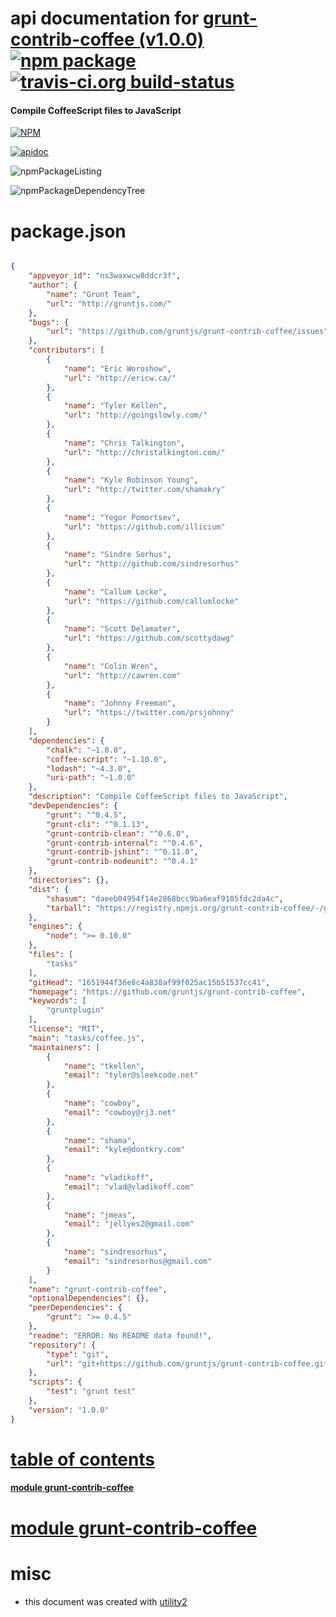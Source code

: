 # api documentation for  [grunt-contrib-coffee (v1.0.0)](https://github.com/gruntjs/grunt-contrib-coffee)  [![npm package](https://img.shields.io/npm/v/npmdoc-grunt-contrib-coffee.svg?style=flat-square)](https://www.npmjs.org/package/npmdoc-grunt-contrib-coffee) [![travis-ci.org build-status](https://api.travis-ci.org/npmdoc/node-npmdoc-grunt-contrib-coffee.svg)](https://travis-ci.org/npmdoc/node-npmdoc-grunt-contrib-coffee)
#### Compile CoffeeScript files to JavaScript

[![NPM](https://nodei.co/npm/grunt-contrib-coffee.png?downloads=true)](https://www.npmjs.com/package/grunt-contrib-coffee)

[![apidoc](https://npmdoc.github.io/node-npmdoc-grunt-contrib-coffee/build/screenCapture.buildNpmdoc.browser._2Fhome_2Ftravis_2Fbuild_2Fnpmdoc_2Fnode-npmdoc-grunt-contrib-coffee_2Ftmp_2Fbuild_2Fapidoc.html.png)](https://npmdoc.github.io/node-npmdoc-grunt-contrib-coffee/build/apidoc.html)

![npmPackageListing](https://npmdoc.github.io/node-npmdoc-grunt-contrib-coffee/build/screenCapture.npmPackageListing.svg)

![npmPackageDependencyTree](https://npmdoc.github.io/node-npmdoc-grunt-contrib-coffee/build/screenCapture.npmPackageDependencyTree.svg)



# package.json

```json

{
    "appveyor_id": "ns3waxwcw8ddcr3f",
    "author": {
        "name": "Grunt Team",
        "url": "http://gruntjs.com/"
    },
    "bugs": {
        "url": "https://github.com/gruntjs/grunt-contrib-coffee/issues"
    },
    "contributors": [
        {
            "name": "Eric Woroshow",
            "url": "http://ericw.ca/"
        },
        {
            "name": "Tyler Kellen",
            "url": "http://goingslowly.com/"
        },
        {
            "name": "Chris Talkington",
            "url": "http://christalkington.com/"
        },
        {
            "name": "Kyle Robinson Young",
            "url": "http://twitter.com/shamakry"
        },
        {
            "name": "Yegor Pomortsev",
            "url": "https://github.com/illicium"
        },
        {
            "name": "Sindre Sorhus",
            "url": "http://github.com/sindresorhus"
        },
        {
            "name": "Callum Locke",
            "url": "https://github.com/callumlocke"
        },
        {
            "name": "Scott Delamater",
            "url": "https://github.com/scottydawg"
        },
        {
            "name": "Colin Wren",
            "url": "http://cawren.com"
        },
        {
            "name": "Johnny Freeman",
            "url": "https://twitter.com/prsjohnny"
        }
    ],
    "dependencies": {
        "chalk": "~1.0.0",
        "coffee-script": "~1.10.0",
        "lodash": "~4.3.0",
        "uri-path": "~1.0.0"
    },
    "description": "Compile CoffeeScript files to JavaScript",
    "devDependencies": {
        "grunt": "^0.4.5",
        "grunt-cli": "^0.1.13",
        "grunt-contrib-clean": "^0.6.0",
        "grunt-contrib-internal": "^0.4.6",
        "grunt-contrib-jshint": "^0.11.0",
        "grunt-contrib-nodeunit": "^0.4.1"
    },
    "directories": {},
    "dist": {
        "shasum": "daeeb04954f14e2868bcc9ba6eaf9105fdc2da4c",
        "tarball": "https://registry.npmjs.org/grunt-contrib-coffee/-/grunt-contrib-coffee-1.0.0.tgz"
    },
    "engines": {
        "node": ">= 0.10.0"
    },
    "files": [
        "tasks"
    ],
    "gitHead": "1651944f36e8c4a838af99f025ac15b51537cc41",
    "homepage": "https://github.com/gruntjs/grunt-contrib-coffee",
    "keywords": [
        "gruntplugin"
    ],
    "license": "MIT",
    "main": "tasks/coffee.js",
    "maintainers": [
        {
            "name": "tkellen",
            "email": "tyler@sleekcode.net"
        },
        {
            "name": "cowboy",
            "email": "cowboy@rj3.net"
        },
        {
            "name": "shama",
            "email": "kyle@dontkry.com"
        },
        {
            "name": "vladikoff",
            "email": "vlad@vladikoff.com"
        },
        {
            "name": "jmeas",
            "email": "jellyes2@gmail.com"
        },
        {
            "name": "sindresorhus",
            "email": "sindresorhus@gmail.com"
        }
    ],
    "name": "grunt-contrib-coffee",
    "optionalDependencies": {},
    "peerDependencies": {
        "grunt": ">= 0.4.5"
    },
    "readme": "ERROR: No README data found!",
    "repository": {
        "type": "git",
        "url": "git+https://github.com/gruntjs/grunt-contrib-coffee.git"
    },
    "scripts": {
        "test": "grunt test"
    },
    "version": "1.0.0"
}
```



# <a name="apidoc.tableOfContents"></a>[table of contents](#apidoc.tableOfContents)

#### [module grunt-contrib-coffee](#apidoc.module.grunt-contrib-coffee)



# <a name="apidoc.module.grunt-contrib-coffee"></a>[module grunt-contrib-coffee](#apidoc.module.grunt-contrib-coffee)



# misc
- this document was created with [utility2](https://github.com/kaizhu256/node-utility2)

